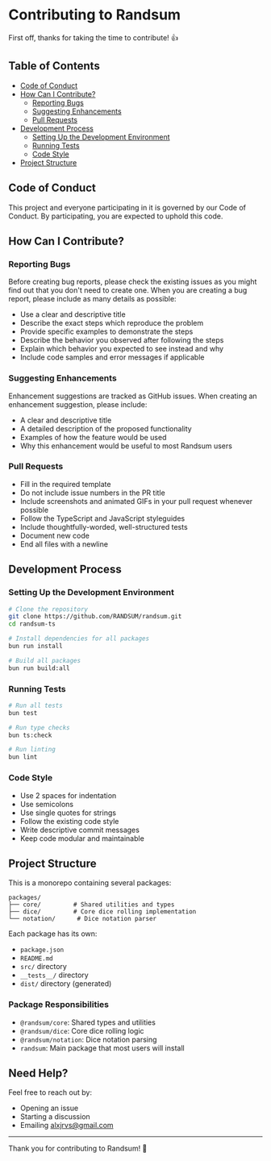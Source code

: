 # Contributing to Randsum

First off, thanks for taking the time to contribute! 👍

## Table of Contents

- [Code of Conduct](#code-of-conduct)
- [How Can I Contribute?](#how-can-i-contribute)
  - [Reporting Bugs](#reporting-bugs)
  - [Suggesting Enhancements](#suggesting-enhancements)
  - [Pull Requests](#pull-requests)
- [Development Process](#development-process)
  - [Setting Up the Development Environment](#setting-up-the-development-environment)
  - [Running Tests](#running-tests)
  - [Code Style](#code-style)
- [Project Structure](#project-structure)

## Code of Conduct

This project and everyone participating in it is governed by our Code of Conduct. By participating, you are expected to uphold this code.

## How Can I Contribute?

### Reporting Bugs

Before creating bug reports, please check the existing issues as you might find out that you don't need to create one. When you are creating a bug report, please include as many details as possible:

- Use a clear and descriptive title
- Describe the exact steps which reproduce the problem
- Provide specific examples to demonstrate the steps
- Describe the behavior you observed after following the steps
- Explain which behavior you expected to see instead and why
- Include code samples and error messages if applicable

### Suggesting Enhancements

Enhancement suggestions are tracked as GitHub issues. When creating an enhancement suggestion, please include:

- A clear and descriptive title
- A detailed description of the proposed functionality
- Examples of how the feature would be used
- Why this enhancement would be useful to most Randsum users

### Pull Requests

- Fill in the required template
- Do not include issue numbers in the PR title
- Include screenshots and animated GIFs in your pull request whenever possible
- Follow the TypeScript and JavaScript styleguides
- Include thoughtfully-worded, well-structured tests
- Document new code
- End all files with a newline

## Development Process

### Setting Up the Development Environment

```bash
# Clone the repository
git clone https://github.com/RANDSUM/randsum.git
cd randsum-ts

# Install dependencies for all packages
bun run install

# Build all packages
bun run build:all
```

### Running Tests

```bash
# Run all tests
bun test

# Run type checks
bun ts:check

# Run linting
bun lint
```

### Code Style

- Use 2 spaces for indentation
- Use semicolons
- Use single quotes for strings
- Follow the existing code style
- Write descriptive commit messages
- Keep code modular and maintainable

## Project Structure

This is a monorepo containing several packages:

```
packages/
├── core/         # Shared utilities and types
├── dice/         # Core dice rolling implementation
└── notation/      # Dice notation parser
```

Each package has its own:

- `package.json`
- `README.md`
- `src/` directory
- `__tests__/` directory
- `dist/` directory (generated)

### Package Responsibilities

- `@randsum/core`: Shared types and utilities
- `@randsum/dice`: Core dice rolling logic
- `@randsum/notation`: Dice notation parsing
- `randsum`: Main package that most users will install

## Need Help?

Feel free to reach out by:

- Opening an issue
- Starting a discussion
- Emailing alxjrvs@gmail.com

---

Thank you for contributing to Randsum! 🎲
